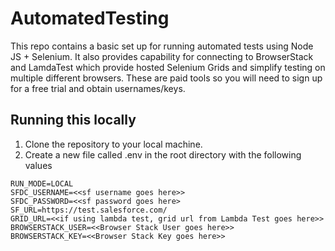 # AutomatedTesting
This repo contains a basic set up for running automated tests using Node JS + Selenium. It also provides capability for connecting to 
BrowserStack and LamdaTest which provide hosted Selenium Grids and simplify testing on multiple different browsers. These are paid tools so you will 
need to sign up for a free trial and obtain usernames/keys. 

## Running this locally
1. Clone the repository to your local machine.
1. Create a new file called .env in the root directory with the following values
```
RUN_MODE=LOCAL
SFDC_USERNAME=<<sf username goes here>>
SFDC_PASSWORD=<<sf password goes here>
SF_URL=https://test.salesforce.com/
GRID_URL=<<if using lambda test, grid url from Lambda Test goes here>>
BROWSERSTACK_USER=<<Browser Stack User goes here>>
BROWSERSTACK_KEY=<<Browser Stack Key goes here>>
```